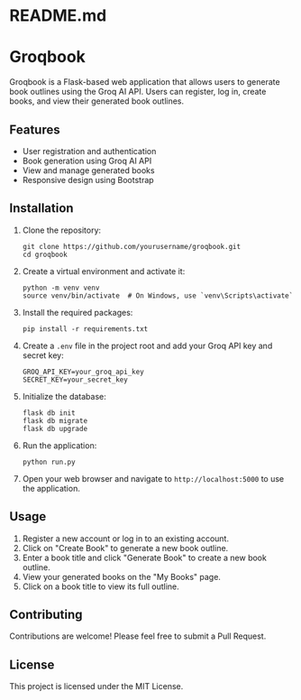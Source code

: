 # README.md
# Groqbook

Groqbook is a Flask-based web application that allows users to generate book outlines using the Groq AI API. Users can register, log in, create books, and view their generated book outlines.

## Features

- User registration and authentication
- Book generation using Groq AI API
- View and manage generated books
- Responsive design using Bootstrap

## Installation

1. Clone the repository:
   ```
   git clone https://github.com/yourusername/groqbook.git
   cd groqbook
   ```

2. Create a virtual environment and activate it:
   ```
   python -m venv venv
   source venv/bin/activate  # On Windows, use `venv\Scripts\activate`
   ```

3. Install the required packages:
   ```
   pip install -r requirements.txt
   ```

4. Create a `.env` file in the project root and add your Groq API key and secret key:
   ```
   GROQ_API_KEY=your_groq_api_key
   SECRET_KEY=your_secret_key
   ```

5. Initialize the database:
   ```
   flask db init
   flask db migrate
   flask db upgrade
   ```

6. Run the application:
   ```
   python run.py
   ```

7. Open your web browser and navigate to `http://localhost:5000` to use the application.

## Usage

1. Register a new account or log in to an existing account.
2. Click on "Create Book" to generate a new book outline.
3. Enter a book title and click "Generate Book" to create a new book outline.
4. View your generated books on the "My Books" page.
5. Click on a book title to view its full outline.

## Contributing

Contributions are welcome! Please feel free to submit a Pull Request.

## License

This project is licensed under the MIT License.
